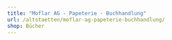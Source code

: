```yaml
---
title: "Moflar AG - Papeterie - Buchhandlung"
url: /altstaetten/moflar-ag-papeterie-buchhandlung/
shop: Bücher
---
```

